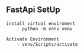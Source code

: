## FastApi SetUp

    install virtual enviroment
        - python -m venv venv

    Activate Environment
        - venv/Scripts/activate
